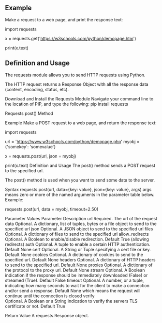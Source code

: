 ## Example
Make a request to a web page, and print the response text:

import requests

x = requests.get('https://w3schools.com/python/demopage.htm')

print(x.text)

## Definition and Usage
The requests module allows you to send HTTP requests using Python.

The HTTP request returns a Response Object with all the response data (content, encoding, status, etc).

Download and Install the Requests Module
Navigate your command line to the location of PIP, and type the following:
pip install requests

Requests post() Method

Example
Make a POST request to a web page, and return the response text:

import requests

url = 'https://www.w3schools.com/python/demopage.php'
myobj = {'somekey': 'somevalue'}

x = requests.post(url, json = myobj)

print(x.text)
Definition and Usage
The post() method sends a POST request to the specified url.

The post() method is used when you want to send some data to the server.

Syntax
requests.post(url, data={key: value}, json={key: value}, args)
args means zero or more of the named arguments in the parameter table below. Example:

requests.post(url, data = myobj, timeout=2.50)


Parameter Values
Parameter		Description
url		Required. The url of the request
data		Optional. A dictionary, list of tuples, bytes or a file object to send to the specified url
json		Optional. A JSON object to send to the specified url
files		Optional. A dictionary of files to send to the specified url
allow_redirects		Optional. A Boolean to enable/disable redirection.
Default True (allowing redirects)
auth		Optional. A tuple to enable a certain HTTP authentication.
Default None
cert		Optional. A String or Tuple specifying a cert file or key.
Default None
cookies		Optional. A dictionary of cookies to send to the specified url.
Default None
headers		Optional. A dictionary of HTTP headers to send to the specified url.
Default None
proxies		Optional. A dictionary of the protocol to the proxy url.
Default None
stream		Optional. A Boolean indication if the response should be immediately downloaded (False) or streamed (True).
Default False
timeout		Optional. A number, or a tuple, indicating how many seconds to wait for the client to make a connection and/or send a response.
Default None which means the request will continue until the connection is closed
verify	
Optional. A Boolean or a String indication to verify the servers TLS certificate or not.
Default True


Return Value
A requests.Response object.
